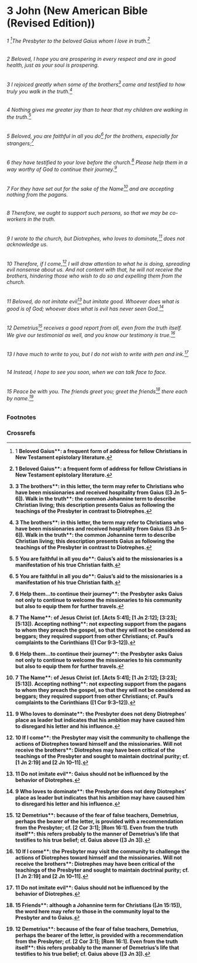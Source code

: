 
# 3 John (New American Bible (Revised Edition))
###### 1 [^a]The Presbyter to the beloved Gaius whom I love in truth.[^A]

###### 2 Beloved, I hope you are prospering in every respect and are in good health, just as your soul is prospering.  
###### 3 I rejoiced greatly when some of the brothers[^b] came and testified to how truly you walk in the truth.[^B]  
###### 4 Nothing gives me greater joy than to hear that my children are walking in the truth.[^C]

###### 5 Beloved, you are faithful in all you do[^c] for the brothers, especially for strangers;[^D]  
###### 6 they have testified to your love before the church.[^E] Please help them in a way worthy of God to continue their journey.[^d]  
###### 7 For they have set out for the sake of the Name[^e] and are accepting nothing from the pagans.  
###### 8 Therefore, we ought to support such persons, so that we may be co-workers in the truth.

###### 9 I wrote to the church, but Diotrephes, who loves to dominate,[^f] does not acknowledge us.  
###### 10 Therefore, if I come,[^g] I will draw attention to what he is doing, spreading evil nonsense about us. And not content with that, he will not receive the brothers, hindering those who wish to do so and expelling them from the church.

###### 11 Beloved, do not imitate evil[^h] but imitate good. Whoever does what is good is of God; whoever does what is evil has never seen God.[^F]  
###### 12 Demetrius[^i] receives a good report from all, even from the truth itself. We give our testimonial as well, and you know our testimony is true.[^G]

###### 13 I have much to write to you, but I do not wish to write with pen and ink.[^H]  
###### 14 Instead, I hope to see you soon, when we can talk face to face.  
###### 15 Peace be with you. The friends greet you; greet the friends[^j] there each by name.[^I]

### Footnotes
[^a]: 1 <b class="catch-word">Beloved Gaius**: a frequent form of address for fellow Christians in New Testament epistolary literature.
[^b]: 3 <b class="catch-word">The brothers**: in this letter, the term may refer to Christians who have been missionaries and received hospitality from Gaius ([3 Jn 5–6]). <b class="catch-word">Walk in the truth**: the common Johannine term to describe Christian living; this description presents Gaius as following the teachings of the Presbyter in contrast to Diotrephes.
[^c]: 5 <b class="catch-word">You are faithful in all you do**: Gaius’s aid to the missionaries is a manifestation of his true Christian faith.
[^d]: 6 <b class="catch-word">Help them…to continue their journey**: the Presbyter asks Gaius not only to continue to welcome the missionaries to his community but also to equip them for further travels.
[^e]: 7 <b class="catch-word">The Name**: of Jesus Christ (cf. [Acts 5:41]; [1 Jn 2:12]; [3:23]; [5:13]). <b class="catch-word">Accepting nothing**: not expecting support from the pagans to whom they preach the gospel, so that they will not be considered as beggars; they required support from other Christians; cf. Paul’s complaints to the Corinthians ([1 Cor 9:3–12]).
[^f]: 9 <b class="catch-word">Who loves to dominate**: the Presbyter does not deny Diotrephes’ place as leader but indicates that his ambition may have caused him to disregard his letter and his influence.
[^g]: 10 <b class="catch-word">If I come**: the Presbyter may visit the community to challenge the actions of Diotrephes toward himself and the missionaries. <b class="catch-word">Will not receive the brothers**: Diotrephes may have been critical of the teachings of the Presbyter and sought to maintain doctrinal purity; cf. [1 Jn 2:19] and [2 Jn 10–11].
[^h]: 11 <b class="catch-word">Do not imitate evil**: Gaius should not be influenced by the behavior of Diotrephes.
[^i]: 12 <b class="catch-word">Demetrius**: because of the fear of false teachers, Demetrius, perhaps the bearer of the letter, is provided with a recommendation from the Presbyter; cf. [2 Cor 3:1]; [Rom 16:1]. <b class="catch-word">Even from the truth itself**: this refers probably to the manner of Demetrius’s life that testifies to his true belief; cf. Gaius above ([3 Jn 3]).
[^j]: 15 <b class="catch-word">Friends**: although a Johannine term for Christians ([Jn 15:15]), the word here may refer to those in the community loyal to the Presbyter and to Gaius.

### Crossrefs
[^A]: 2 Jn 1.
[^B]: 5; Gal 6:10; 2 Jn 4.
[^C]: 1 Thes 2:11–12; 1 Tm 1:2; 2 Tm 1:2; 1 Jn 2:1; 2 Jn 4.
[^D]: Rom 12:13; Gal 6:10; Hb 13:2.
[^E]: Acts 15:3; Col 1:10; 1 Thes 2:12.
[^F]: 1 Jn 2:29; 3:6, 10.
[^G]: Jn 19:35; 21:24; 1 Tm 3:7.
[^H]: 2 Jn 12.
[^I]: Jn 20:19, 21, 26; Eph 6:23; 1 Pt 5:14.

